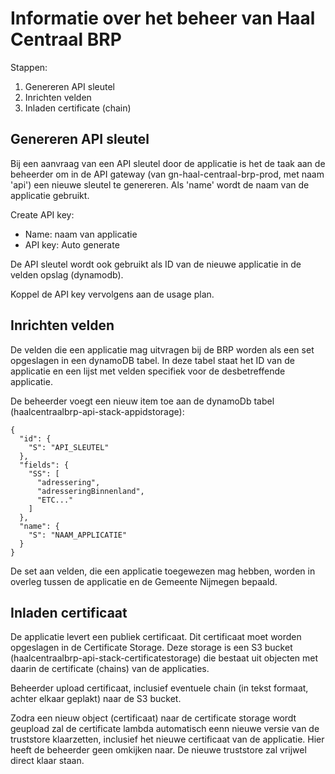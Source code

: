 # Informatie over het beheer van Haal Centraal BRP

Stappen:
1. Genereren API sleutel
2. Inrichten velden
3. Inladen certificate (chain)

## Genereren API sleutel
Bij een aanvraag van een API sleutel door de applicatie is het de taak aan de beheerder om in de API gateway (van gn-haal-centraal-brp-prod, met naam 'api') een nieuwe sleutel te genereren. Als 'name' wordt de naam van de applicatie gebruikt.

Create API key:
- Name: naam van applicatie
- API key: Auto generate

De API sleutel wordt ook gebruikt als ID van de nieuwe applicatie in de velden opslag (dynamodb).

Koppel de API key vervolgens aan de usage plan.

## Inrichten velden
De velden die een applicatie mag uitvragen bij de BRP worden als een set opgeslagen in een dynamoDB tabel. In deze tabel staat het ID van de applicatie en een lijst met velden specifiek voor de desbetreffende applicatie.

De beheerder voegt een nieuw item toe aan de dynamoDb tabel (haalcentraalbrp-api-stack-appidstorage):

```
{
  "id": {
    "S": "API_SLEUTEL"
  },
  "fields": {
    "SS": [
      "adressering",
      "adresseringBinnenland",
      "ETC..."
    ]
  },
  "name": {
    "S": "NAAM_APPLICATIE"
  }
}
```

De set aan velden, die een applicatie toegewezen mag hebben, worden in overleg tussen de applicatie en de Gemeente Nijmegen bepaald.

## Inladen certificaat
De applicatie levert een publiek certificaat. Dit certificaat moet worden opgeslagen in de Certificate Storage. Deze storage is een S3 bucket (haalcentraalbrp-api-stack-certificatestorage) die bestaat uit objecten met daarin de certificate (chains) van de applicaties.

Beheerder upload certificaat, inclusief eventuele chain (in tekst formaat, achter elkaar geplakt) naar de S3 bucket.

Zodra een nieuw object (certificaat) naar de certificate storage wordt geupload zal de certificate lambda automatisch eenn nieuwe versie van de truststore klaarzetten, inclusief het nieuwe certificaat van de applicatie. Hier heeft de beheerder geen omkijken naar. De nieuwe truststore zal vrijwel direct klaar staan.

